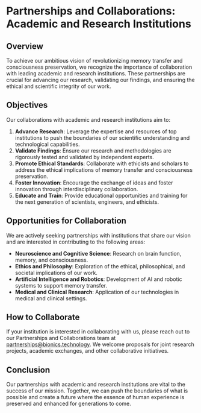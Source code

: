 # Partnerships and Collaborations: Academic and Research Institutions

## Overview

To achieve our ambitious vision of revolutionizing memory transfer and consciousness preservation, we recognize the
importance of collaboration with leading academic and research institutions. These partnerships are crucial for
advancing our research, validating our findings, and ensuring the ethical and scientific integrity of our work.

## Objectives

Our collaborations with academic and research institutions aim to:

1. **Advance Research**: Leverage the expertise and resources of top institutions to push the boundaries of our
   scientific understanding and technological capabilities.
2. **Validate Findings**: Ensure our research and methodologies are rigorously tested and validated by independent
   experts.
3. **Promote Ethical Standards**: Collaborate with ethicists and scholars to address the ethical implications of memory
   transfer and consciousness preservation.
4. **Foster Innovation**: Encourage the exchange of ideas and foster innovation through interdisciplinary collaboration.
5. **Educate and Train**: Provide educational opportunities and training for the next generation of scientists,
   engineers, and ethicists.

## Opportunities for Collaboration

We are actively seeking partnerships with institutions that share our vision and are interested in contributing to the
following areas:

- **Neuroscience and Cognitive Science**: Research on brain function, memory, and consciousness.
- **Ethics and Philosophy**: Exploration of the ethical, philosophical, and societal implications of our work.
- **Artificial Intelligence and Robotics**: Development of AI and robotic systems to support memory transfer.
- **Medical and Clinical Research**: Application of our technologies in medical and clinical settings.

## How to Collaborate

If your institution is interested in collaborating with us, please reach out to our Partnerships and Collaborations team
at [partnerships@bionics.technology](mailto:partnerships@bionics.technology). We welcome proposals
for joint research projects, academic exchanges, and other collaborative initiatives.

## Conclusion

Our partnerships with academic and research institutions are vital to the success of our mission. Together, we can push
the boundaries of what is possible and create a future where the essence of human experience is preserved and enhanced
for generations to come.
